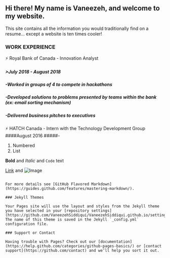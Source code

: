 ## Hi there! My name is Vaneezeh, and welcome to my website. 

This site contains all the information you would traditionally find on a resume... except a website is ten times cooler! 

### WORK EXPERIENCE 

:zap: Royal Bank of Canada - Innovation Analyst 
<h5> >July 2018 - August 2018 </h5> 
<h5> -Worked in groups of 4 to compete in hackathons </h5> 
<h5>-Developed solutions to problems presented by teams within the bank (ex: email sorting mechanism) </h5> 
<h5>-Delivered business pitches to executives </h5> 

:zap: HATCH Canada - Intern with the Technology Development Group 
####August 2016
#####-

1. Numbered
2. List

**Bold** and _Italic_ and `Code` text

[Link](url) and ![Image](src)
```

For more details see [GitHub Flavored Markdown](https://guides.github.com/features/mastering-markdown/).

### Jekyll Themes

Your Pages site will use the layout and styles from the Jekyll theme you have selected in your [repository settings](https://github.com/VaneezehSiddiqui/VaneezehSiddiqui.github.io/settings). The name of this theme is saved in the Jekyll `_config.yml` configuration file.

### Support or Contact

Having trouble with Pages? Check out our [documentation](https://help.github.com/categories/github-pages-basics/) or [contact support](https://github.com/contact) and we’ll help you sort it out.
